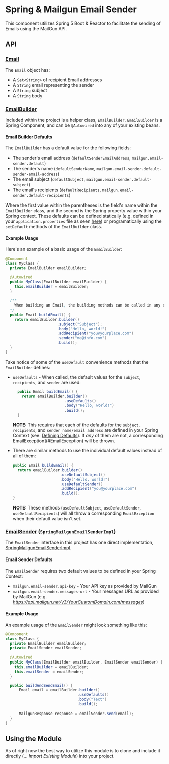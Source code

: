 # Spring & Mailgun Email Sender
This component utilizes Spring 5 Boot & Reactor to facilitate the sending of Emails using the MailGun API.

## API
### [Email](src/main/java/com/muskopf/mailgun/emailsender/domain/Email.java)
The `Email` object has:
  - A `Set<String>` of recipient Email addresses
  - A `String` email representing the sender
  - A `String` subject
  - A `String` body
  
### [EmailBuilder](src/main/java/com/muskopf/mailgun/emailsender/proc/EmailBuilder.java)
Included within the project is a helper class, `EmailBuilder`.
`EmailBuilder` is a Spring Component, and can be `@Autowired` into any of your existing beans.

#### Email Builder Defaults
The `EmailBuilder` has a default value for the following fields:
  - The sender's email address (`defaultSenderEmailAddress`, `mailgun.email-sender.default`)
  - The sender's name (`defaultSenderName`, `mailgun.email-sender.default-sender-email-address`)
  - The email subject (`defaultSubject`, `mailgun.email-sender.default-subject`)
  - The email's recipients (`defaultRecipients`, `mailgun.email-sender.default-recipients`)
  
Where the first value within the parentheses is the field's name within the `EmailBuilder` class, and the second is the Spring property value within your Spring context. These defaults can be defined statically (e.g. defined in your `application.properties` file as seen [here](src/test/resources/application.properties)) or programatically using the `setDefault` methods of the `EmailBuilder` class.

#### Example Usage
Here's an example of a basic usage of the `EmailBuilder`:
```java
@Component
class MyClass {
  private EmailBuilder emailBuilder;

  @Autowired
  public MyClass(EmailBuilder emailBuilder) {
    this.emailBuilder = emailBuilder;
  }
  
  /**
    When building an Email, the building methods can be called in any order.
  */
  public Email buildEmail() {
    return emailBuilder.builder()
                       .subject("Subject");
                       .body("Hello, world!")
                       .addRecipient("you@yourplace.com")
                       .sender("me@info.com")
                       .build();
  }
}
```
Take notice of some of the `useDefault` convenience methods that the `EmailBuilder` defines:
  - `useDefaults` - When called, the default values for the `subject`, `recipients`, and `sender` are used:
  
    ```java
      public Email buildEmail() {
        return emailBuilder.builder()
                           .useDefaults()
                           .body("Hello, world!")
                           .build();
      }
    ```
    **NOTE:** This requires that each of the defaults for the `subject`, `recipients`, and `sender name/email address` are defined in your Spring Context (see: [Defining Defaults](#email-builder-defaults)). If _any_ of them are not, a corresponding EmailException](#EmailException) will be thrown.
  
  - There are similar methods to use the individual default values instead of all of them:
  
    ```java
    public Email buildEmail() {
      return emailBuilder.builder()
                         .useDefaultSubject()
                         .body("Hello, world!")
                         .useDefaultSender()
                         .addRecipient("you@yourplace.com")
                         .build();
    }
    ```
    **NOTE:** These methods (`useDefaultSubject`, `useDefaultSender`, `useDefaultRecipients`) will all throw a corresponding
    `EmailException` when their default value isn't set.

### [EmailSender](src/main/java/com/muskopf/mailgun/emailsender/EmailSender.java) (`SpringMailgunEmailSenderImpl`)
The `EmailSender` interface in this project has one direct implementation, [SpringMailgunEmailSenderImpl](src/main/java/com/muskopf/mailgun/emailsender/impl/SpringMailgunEmailSenderImpl.java).

#### Email Sender Defaults
The `EmailSender` requires two default values to be defined in your Spring Context:
  - `mailgun.email-sender.api-key` - Your API key as provided by MailGun
  - `mailgun.email-sender.messages-url` - Your messages URL as provided by MailGun (e.g. _https://api.mailgun.net/v3/YourCustomDomain.com/messages_)
  
#### Example Usage
An example usage of the `EmailSender` might look something like this:
```java
@Component
class MyClass {
  private EmailBuilder emailBuilder;
  private EmailSender emailSender;
  
  @Autowired
  public MyClass(EmailBuilder emailBuilder, EmailSender emailSender) {
    this.emailBuilder = emailBuilder;
    this.emailSender = emailSender;
  }

  public buildAndSendEmail() {
      Email email = emailBuilder.builder()
                                .useDefaults()
                                .body("Text")
                                .build();
                                
      MailgunResponse response = emailSender.send(email);
  }
}
```

## Using the Module
As of right now the best way to utilize this module is to clone and include it directly (... _Import Existing Module_) into your project.
